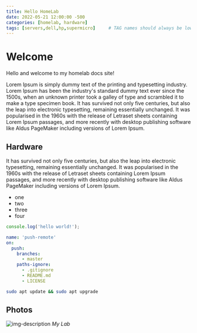 ```yaml
---
title: Hello HomeLab
date: 2022-05-21 12:00:00 -500
categories: [homelab, hardware]
tags: [servers,dell,hp,supermicro]     # TAG names should always be lowercase
---
```


# Welcome

Hello and welcome to my homelab docs site!

Lorem Ipsum is simply dummy text of the printing and typesetting industry. Lorem Ipsum has been the industry's standard dummy text ever since the 1500s, when an unknown printer took a galley of type and scrambled it to make a type specimen book. It has survived not only five centuries, but also the leap into electronic typesetting, remaining essentially unchanged. It was popularised in the 1960s with the release of Letraset sheets containing Lorem Ipsum passages, and more recently with desktop publishing software like Aldus PageMaker including versions of Lorem Ipsum.

## Hardware

It has survived not only five centuries, but also the leap into electronic typesetting, remaining essentially unchanged. It was popularised in the 1960s with the release of Letraset sheets containing Lorem Ipsum passages, and more recently with desktop publishing software like Aldus PageMaker including versions of Lorem Ipsum.

* one
* two
* three
* four

```javascript
console.log('hello world!');
```

```yml
name: 'push-remote'
on:
  push:
    branches:
      - master
    paths-ignore:
      - .gitignore
      - README.md
      - LICENSE
```

```bash
sudo apt update && sudo apt upgrade
```


## Photos

![img-description](https://pbs.twimg.com/media/FJAFshwXoAEf9HV?format=jpg&name=large)
_My Lab_
